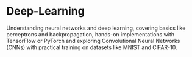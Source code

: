 # Deep-Learning
Understanding neural networks and deep learning, covering basics like perceptrons and backpropagation, hands-on implementations with TensorFlow or PyTorch and exploring Convolutional Neural Networks (CNNs) with practical training on datasets like MNIST and CIFAR-10.
